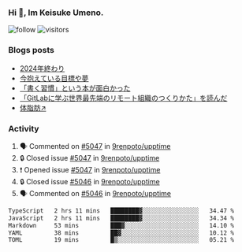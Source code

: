 ### Hi 👋, Im Keisuke Umeno.

<!--
**9renpoto/9renpoto** is a ✨ _special_ ✨ repository because its `README.md` (this file) appears on your GitHub profile.

Here are some ideas to get you started:

- 🔭 I’m currently working on ...
- 🌱 I’m currently learning ...
- 👯 I’m looking to collaborate on ...
- 🤔 I’m looking for help with ...
- 💬 Ask me about ...
- 📫 How to reach me: ...
- 😄 Pronouns: ...
- ⚡ Fun fact: ...
-->

![follow](https://img.shields.io/github/followers/9renpoto?label=Follow&style=social)
![visitors](https://komarev.com/ghpvc/?username=9renpoto&label=Profile%20views&color=0e75b6&style=flat)

### Blogs posts

<!-- BLOG-POST-LIST:START -->
- [2024年終わり](https://9renpoto.win/entry/2024/12/31/2024-end)
- [今抱えている目標や夢](https://9renpoto.win/entry/2024/12/02/objective)
- [「書く習慣」という本が面白かった](https://9renpoto.win/entry/2024/11/11/leave_a_feeling_sad)
- [「GitLabに学ぶ世界最先端のリモート組織のつくりかた」を読んだ](https://9renpoto.win/entry/2024/09/10/remote_organization)
- [体脂肪↗](https://9renpoto.win/entry/2024/08/12/gaining_fat)
<!-- BLOG-POST-LIST:END -->

### Activity

<!--START_SECTION:activity-->
1. 🗣 Commented on [#5047](https://github.com/9renpoto/upptime/issues/5047#issuecomment-2574778719) in [9renpoto/upptime](https://github.com/9renpoto/upptime)
2. 🔒 Closed issue [#5047](https://github.com/9renpoto/upptime/issues/5047) in [9renpoto/upptime](https://github.com/9renpoto/upptime)
3. ❗ Opened issue [#5047](https://github.com/9renpoto/upptime/issues/5047) in [9renpoto/upptime](https://github.com/9renpoto/upptime)
4. 🔒 Closed issue [#5046](https://github.com/9renpoto/upptime/issues/5046) in [9renpoto/upptime](https://github.com/9renpoto/upptime)
5. 🗣 Commented on [#5046](https://github.com/9renpoto/upptime/issues/5046#issuecomment-2574517490) in [9renpoto/upptime](https://github.com/9renpoto/upptime)
<!--END_SECTION:activity-->

<!--START_SECTION:waka-->

```txt
TypeScript   2 hrs 11 mins   ████████▓░░░░░░░░░░░░░░░░   34.47 %
JavaScript   2 hrs 11 mins   ████████▓░░░░░░░░░░░░░░░░   34.34 %
Markdown     53 mins         ███▓░░░░░░░░░░░░░░░░░░░░░   14.10 %
YAML         38 mins         ██▓░░░░░░░░░░░░░░░░░░░░░░   10.12 %
TOML         19 mins         █▒░░░░░░░░░░░░░░░░░░░░░░░   05.21 %
```

<!--END_SECTION:waka-->
